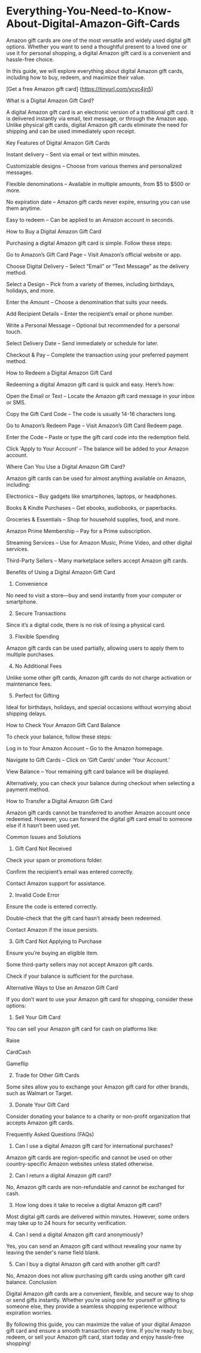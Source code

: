 # Everything-You-Need-to-Know-About-Digital-Amazon-Gift-Cards

Amazon gift cards are one of the most versatile and widely used digital gift options. Whether you want to send a thoughtful present to a loved one or use it for personal shopping, a digital Amazon gift card is a convenient and hassle-free choice.

In this guide, we will explore everything about digital Amazon gift cards, including how to buy, redeem, and maximize their value.

[Get a free Amazon gift card] (https://tinyurl.com/ycyc4jn5)

What is a Digital Amazon Gift Card?

A digital Amazon gift card is an electronic version of a traditional gift card. It is delivered instantly via email, text message, or through the Amazon app. Unlike physical gift cards, digital Amazon gift cards eliminate the need for shipping and can be used immediately upon receipt.

Key Features of Digital Amazon Gift Cards

Instant delivery – Sent via email or text within minutes.

Customizable designs – Choose from various themes and personalized messages.

Flexible denominations – Available in multiple amounts, from $5 to $500 or more.

No expiration date – Amazon gift cards never expire, ensuring you can use them anytime.

Easy to redeem – Can be applied to an Amazon account in seconds.

How to Buy a Digital Amazon Gift Card

Purchasing a digital Amazon gift card is simple. Follow these steps:

Go to Amazon’s Gift Card Page – Visit Amazon’s official website or app.

Choose Digital Delivery – Select “Email” or “Text Message” as the delivery method.

Select a Design – Pick from a variety of themes, including birthdays, holidays, and more.

Enter the Amount – Choose a denomination that suits your needs.

Add Recipient Details – Enter the recipient’s email or phone number.

Write a Personal Message – Optional but recommended for a personal touch.

Select Delivery Date – Send immediately or schedule for later.

Checkout & Pay – Complete the transaction using your preferred payment method.

How to Redeem a Digital Amazon Gift Card

Redeeming a digital Amazon gift card is quick and easy. Here’s how:

Open the Email or Text – Locate the Amazon gift card message in your inbox or SMS.

Copy the Gift Card Code – The code is usually 14-16 characters long.

Go to Amazon’s Redeem Page – Visit Amazon’s Gift Card Redeem page.

Enter the Code – Paste or type the gift card code into the redemption field.

Click ‘Apply to Your Account’ – The balance will be added to your Amazon account.

Where Can You Use a Digital Amazon Gift Card?

Amazon gift cards can be used for almost anything available on Amazon, including:

Electronics – Buy gadgets like smartphones, laptops, or headphones.

Books & Kindle Purchases – Get ebooks, audiobooks, or paperbacks.

Groceries & Essentials – Shop for household supplies, food, and more.

Amazon Prime Membership – Pay for a Prime subscription.

Streaming Services – Use for Amazon Music, Prime Video, and other digital services.

Third-Party Sellers – Many marketplace sellers accept Amazon gift cards.

Benefits of Using a Digital Amazon Gift Card

1. Convenience

No need to visit a store—buy and send instantly from your computer or smartphone.

2. Secure Transactions

Since it’s a digital code, there is no risk of losing a physical card.

3. Flexible Spending

Amazon gift cards can be used partially, allowing users to apply them to multiple purchases.

4. No Additional Fees

Unlike some other gift cards, Amazon gift cards do not charge activation or maintenance fees.

5. Perfect for Gifting

Ideal for birthdays, holidays, and special occasions without worrying about shipping delays.

How to Check Your Amazon Gift Card Balance

To check your balance, follow these steps:

Log in to Your Amazon Account – Go to the Amazon homepage.

Navigate to Gift Cards – Click on ‘Gift Cards’ under ‘Your Account.’

View Balance – Your remaining gift card balance will be displayed.

Alternatively, you can check your balance during checkout when selecting a payment method.

How to Transfer a Digital Amazon Gift Card

Amazon gift cards cannot be transferred to another Amazon account once redeemed. However, you can forward the digital gift card email to someone else if it hasn’t been used yet.

Common Issues and Solutions

1. Gift Card Not Received

Check your spam or promotions folder.

Confirm the recipient’s email was entered correctly.

Contact Amazon support for assistance.

2. Invalid Code Error

Ensure the code is entered correctly.

Double-check that the gift card hasn’t already been redeemed.

Contact Amazon if the issue persists.

3. Gift Card Not Applying to Purchase

Ensure you’re buying an eligible item.

Some third-party sellers may not accept Amazon gift cards.

Check if your balance is sufficient for the purchase.

Alternative Ways to Use an Amazon Gift Card

If you don’t want to use your Amazon gift card for shopping, consider these options:

1. Sell Your Gift Card

You can sell your Amazon gift card for cash on platforms like:

Raise

CardCash

Gameflip

2. Trade for Other Gift Cards

Some sites allow you to exchange your Amazon gift card for other brands, such as Walmart or Target.

3. Donate Your Gift Card

Consider donating your balance to a charity or non-profit organization that accepts Amazon gift cards.

Frequently Asked Questions (FAQs)

1. Can I use a digital Amazon gift card for international purchases?

Amazon gift cards are region-specific and cannot be used on other country-specific Amazon websites unless stated otherwise.

2. Can I return a digital Amazon gift card?

No, Amazon gift cards are non-refundable and cannot be exchanged for cash.

3. How long does it take to receive a digital Amazon gift card?

Most digital gift cards are delivered within minutes. However, some orders may take up to 24 hours for security verification.

4. Can I send a digital Amazon gift card anonymously?

Yes, you can send an Amazon gift card without revealing your name by leaving the sender's name field blank.

5. Can I buy a digital Amazon gift card with another gift card?

No, Amazon does not allow purchasing gift cards using another gift card balance.
Conclusion

Digital Amazon gift cards are a convenient, flexible, and secure way to shop or send gifts instantly. Whether you’re using one for yourself or gifting to someone else, they provide a seamless shopping experience without expiration worries.

By following this guide, you can maximize the value of your digital Amazon gift card and ensure a smooth transaction every time. If you’re ready to buy, redeem, or sell your Amazon gift card, start today and enjoy hassle-free shopping!
